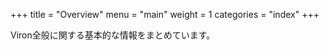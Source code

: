 +++
title = "Overview"
menu = "main"
weight = 1
categories = "index"
+++

Viron全般に関する基本的な情報をまとめています。
